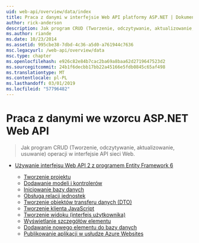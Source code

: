 ```yaml
---
uid: web-api/overview/data/index
title: Praca z danymi w interfejsie Web API platformy ASP.NET | Dokumentacja firmy Microsoft
author: rick-anderson
description: Jak program CRUD (Tworzenie, odczytywanie, aktualizowanie, usuwanie) operacji w interfejsie API sieci Web.
ms.author: riande
ms.date: 10/23/2014
ms.assetid: 995cbe38-7dbd-4c36-a5d0-a761944c7636
msc.legacyurl: /web-api/overview/data
msc.type: chapter
ms.openlocfilehash: e926c82e84b7cac2ba69a8baa62d2719647523d2
ms.sourcegitcommit: 24b1f6decbb17bb22a45166e5fdb0845c65af498
ms.translationtype: MT
ms.contentlocale: pl-PL
ms.lasthandoff: 03/01/2019
ms.locfileid: "57796482"
---
```

<a name="working-with-data-in-aspnet-web-api"></a>Praca z danymi we wzorcu ASP.NET Web API
====================
> Jak program CRUD (Tworzenie, odczytywanie, aktualizowanie, usuwanie) operacji w interfejsie API sieci Web.


- [Używanie interfejsu Web API 2 z programem Entity Framework 6](using-web-api-with-entity-framework/index.md)

    - [Tworzenie projektu](using-web-api-with-entity-framework/part-1.md)
    - [Dodawanie modeli i kontrolerów](using-web-api-with-entity-framework/part-2.md)
    - [Inicjowanie bazy danych](using-web-api-with-entity-framework/part-3.md)
    - [Obsługa relacji jednostek](using-web-api-with-entity-framework/part-4.md)
    - [Tworzenie obiektów transferu danych (DTO)](using-web-api-with-entity-framework/part-5.md)
    - [Tworzenie klienta JavaScript](using-web-api-with-entity-framework/part-6.md)
    - [Tworzenie widoku (interfejs użytkownika)](using-web-api-with-entity-framework/part-7.md)
    - [Wyświetlanie szczegółów elementu](using-web-api-with-entity-framework/part-8.md)
    - [Dodawanie nowego elementu do bazy danych](using-web-api-with-entity-framework/part-9.md)
    - [Publikowanie aplikacji w usłudze Azure Websites](using-web-api-with-entity-framework/part-10.md)
